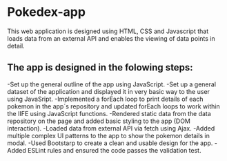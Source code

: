 # Pokedex-app

This web application is designed using HTML, CSS and Javascript that loads data from an external API and enables the viewing of data points in detail.

## The app is designed in the folowing steps:

-Set up the general outline of the app using JavaScript.
-Set up a general dataset of the application and displayed it in very basic way to the user using JavaSript.
-Implemented a forEach loop to print details of each pokemon in the app´s repository and updated forEach loops to work within the IIFE using JavaScript functions.
-Rendered static data from the data repository on the page and added basic styling to the app (DOM interaction).
-Loaded data from external API via fetch using Ajax.
-Added multiple complex UI patterns to the app to show the pokemon details in modal.
-Used Bootstarp to create a clean and usable design for the app.
-Added ESLint rules and ensured the code passes the validation test.
